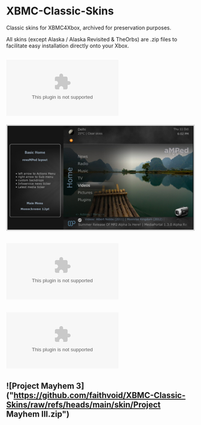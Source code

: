 # XBMC-Classic-Skins
Classic skins for XBMC4Xbox, archived for preservation purposes.

All skins (except Alaska / Alaska Revisited & TheOrbs) are .zip files to facilitate easy installation directly onto your Xbox.

## ![Amped](https://github.com/faithvoid/XBMC-Classic-Skins/raw/refs/heads/main/skin/amped.zip)
![](screenshots/amped.jpg)

## ![Confluence](https://github.com/faithvoid/XBMC-Classic-Skins/raw/refs/heads/main/skin/Confluence.zip)
[](screenshots/confluence.jpg)

## ![MC360](https://github.com/faithvoid/XBMC-Classic-Skins/raw/refs/heads/main/skin/MC360.zip)
[](screenshots/mc360.jpg)

## ![Project Mayhem 3]("https://github.com/faithvoid/XBMC-Classic-Skins/raw/refs/heads/main/skin/Project Mayhem III.zip")
[](screenshots/projectmayhem3.jpg)
